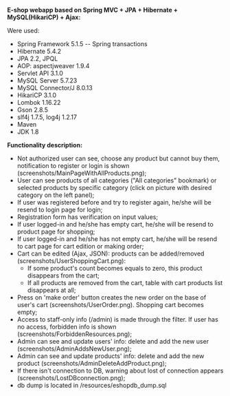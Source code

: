 **E-shop webapp based on Spring MVC + JPA + Hibernate + MySQL(HikariCP) + Ajax:**

Were used:
- Spring Framework 5.1.5 
-- Spring transactions
- Hibernate 5.4.2
- JPA 2.2, JPQL
- AOP: aspectjweaver 1.9.4
- Servlet API 3.1.0
- MySQL Server 5.7.23 
- MySQL Connector/J 8.0.13
- HikariCP 3.1.0
- Lombok 1.16.22
- Gson 2.8.5
- slf4j 1.7.5, log4j 1.2.17
- Maven
- JDK 1.8

**Functionality description:**
- Not authorized user can see, choose any product but cannot buy them, notification to register or login is shown (screenshots/MainPageWithAllProducts.png);
- User can see products of all categories ("All categories" bookmark) or selected products by specific category (click on picture with desired category on the left panel);
- If user was registered before and try to register again, he/she will be resend to login page for login;
- Registration form has verification on input values;
- If user logged-in and he/she has empty cart, he/she will be resend to product page for shopping;
- If user logged-in and he/she has not empty cart, he/she will be resend to cart page for cart edition or making order;
- Cart can be edited (Ajax, JSON): products can be added/removed (screenshots/UserShoppingCart.png):
    - If some product's count becomes equals to zero, this product disappears from the cart;
    - If all products are removed from the cart, table with cart products list disappears at all;
- Press on 'make order' button creates the new order on the base of user's cart (screenshots/UserOrder.png). Shopping cart becomes empty;
- Access to staff-only info (/admin) is made through the filter. If user has no access, forbidden info is shown (screenshots/ForbiddenResources.png);
- Admin can see and update users' info: delete and add the new user (screenshots/AdminAddsNewUser.png);
- Admin can see and update products' info: delete and add the new product (screenshots/AdminDeleteAddProduct.png);
- If there isn't connection to DB, warning about lost of connection appears (screenshots/LostDBconnection.png);
- db dump is located in /resources/eshopdb_dump.sql
  
